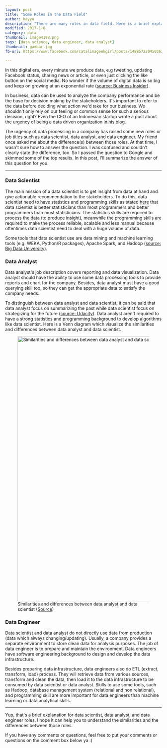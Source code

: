 ```yaml
---
layout: post
title: "Some Roles in the Data Field"
author: hayyu
description: "There are many roles in data field. Here is a brief explanation for some of the roles."
modified: 2017-1-8
category: data
thumbnail: image4198.png
tags: [data science, data engineer, data analyst]
thumbnail: gambar.jpg
fb-url: https://www.facebook.com/catalinageekgirl/posts/1488572204503632

---
```

In this digital era, every minute we produce data, e.g tweeting, updating Facebook status, sharing news or article, or even just clicking the like button on the social media. No wonder if the volume of digital data is so big and keep on growing at an exponential rate ([source: Business Insider](http://www.businessinsider.co.id/mind-blowing-growth-and-power-of-big-data-2015-6/?r=US&IR=T#cVH20AoPhJoVAiGO.97)). 

In business, data can be used to analyze the company performance and be the base for decision making by the stakeholders. It's important to refer to the data before deciding what action we'd take for our business. We shouldn't only rely on our feeling or common sense for such a serious decision, right? Even the CEO of an Indonesian startup wrote a post about the urgency of being a data driven organization [in his blog](http://achmadzaky.com/data-driven-organization/). 

The urgency of data processing in a company has raised some new roles or job titles such as data scientist, data analyst, and data engineer. My friend once asked me about the difference(s) between those roles. At that time, I wasn't sure how to answer the question. I was confused and couldn't clearly state the difference, too. So I passed the question to Google and skimmed some of the top results. In this post, I'll summarize the answer of this question for you.

-----

### Data Scientist

The main mission of a data scientist is to get insight from data at hand and give actionable recommendation to the stakeholders. To do this, data scientist need to have statistics and programming skills as stated [here](https://metamarkets.com/2012/data-scientist-profile-pete-skomoroch/) that data scientist is better statisticians than most programmers and better programmers than most statisticians. The statistics skills are required to process the data (to produce insight), meanwhile the programming skills are required to make the process reliable, scalable and less manual because oftentimes data scientist need to deal with a huge volume of data.

Some tools that data scientist use are data mining and machine learning tools (e.g. WEKA, Python/R packages), Apache Spark, and Hadoop ([source: Big Data University](https://bigdatauniversity.com/blog/data-scientist-vs-data-engineer/)).

### Data Analyst

Data analyst's job description covers reporting and data visualization. Data analyst should have the ability to use some data processing tools to provide reports and chart for the company. Besides, data analyst must have a good querying skill too, so they can get the appropriate data to satisfy the company needs. 

To distinguish between data analyst and data scientist, it can be said that data analyst focus on summarizing the past while data scientist focus on strategizing for the future ([source: Udacity](http://blog.udacity.com/2014/12/data-analyst-vs-data-scientist-vs-data-engineer.html)). Data analyst aren't required to have a strong statistics and programming background to develop algorithms like data scientist. Here is a Venn diagram which visualize the similarities and differences between data analyst and data scientist.

<figure>
    <img width="853" src="{{ site.github.url }}/assets/img/posts/analyst-vs-scientist.jpg" alt="Similarities and differences between data analyst and data scientist">
    <figcaption>Similarities and differences between data analyst and data scientist (<a href="https://www.import.io/post/data-scientists-vs-data-analysts-why-the-distinction-matters/">Source</a>)</figcaption>
</figure>

### Data Engineer

Data scientist and data analyst do not directly use data from production (data which always changing/updating). Usually, a company provides a separate environment to store clean data for analysis purposes. The job of data engineer is to prepare and maintain the environment. Data engineers have software engineering background to design and develop the data infrastructure.

Besides preparing data infrastructure, data engineers also do ETL (extract, transform, load) process. They will retrieve data from various sources, transform and clean the data, then load it to the data infrastructure to be consumed by data scientist or data analyst. Skills to use some tools, such as Hadoop, database management system (relational and non relational), and programming skill are more important for data engineers than machine learning or data analytical skills. 

-----

Yup, that's a brief explanation for data scientist, data analyst, and data engineer roles. I hope it can help you to understand the similarities and the differences between those roles. 

If you have any comments or questions, feel free to put your comments or questions on the comment box below ya :)
